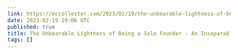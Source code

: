 ```yaml
---
link: https://mccollester.com/2023/02/19/the-unbearable-lightness-of-being-a-solo-founder/
date: 2023-02-19 19:06 UTC
published: true
title: The Unbearable Lightness of Being a Solo Founder - An Inseparable Peace
tags: []
---
```



